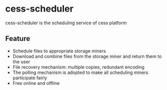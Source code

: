 # cess-scheduler
cess-scheduler is the scheduling service of cess platform

## Feature
* Schedule files to appropriate storage miners
* Download and combine files from the storage miner and return them to the user
* File recovery mechanism: multiple copies, redundant encoding
* The polling mechanism is adopted to make all scheduling miners participate fairly
* Free online and offline
